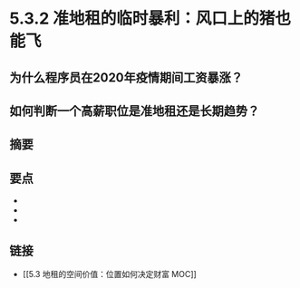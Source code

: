 # 5.3.2 准地租的临时暴利：风口上的猪也能飞

## 为什么程序员在2020年疫情期间工资暴涨？


## 如何判断一个高薪职位是准地租还是长期趋势？


## 摘要


## 要点

- 
- 
- 

## 链接

- [[5.3 地租的空间价值：位置如何决定财富 MOC]]

